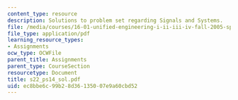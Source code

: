 ```yaml
---
content_type: resource
description: Solutions to problem set regarding Signals and Systems.
file: /media/courses/16-01-unified-engineering-i-ii-iii-iv-fall-2005-spring-2006/ec8bbe6c99b28d36135007e9a60cbd52_s22_ps14_sol.pdf
file_type: application/pdf
learning_resource_types:
- Assignments
ocw_type: OCWFile
parent_title: Assignments
parent_type: CourseSection
resourcetype: Document
title: s22_ps14_sol.pdf
uid: ec8bbe6c-99b2-8d36-1350-07e9a60cbd52
---
```

